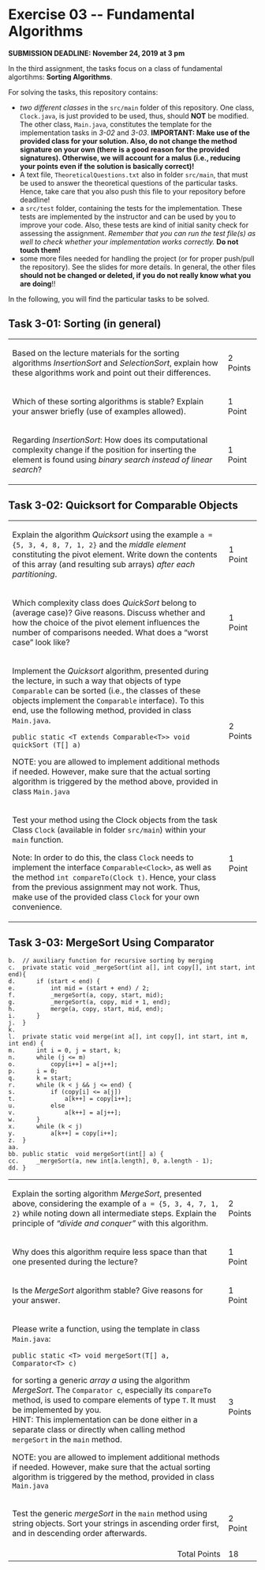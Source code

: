# Exercise 03 -- Fundamental Algorithms

**SUBMISSION DEADLINE: November 24, 2019 at 3 pm**

In the third assignment, the tasks focus on a class of fundamental algortihms: **Sorting Algorithms**.

For solving the tasks, this repository contains:

* *two different classes* in the `src/main` folder of this repository.
One class, `Clock.java`, is just provided to be used, thus, should **NOT** be modified. 
The other class, `Main.java`, constitutes the template for the implementation tasks in *3-02* and *3-03*.
**IMPORTANT: Make use of the provided class for your solution. 
Also, do not change the method signature on your own (there is a good reason for the provided signatures).
Otherwise, we will account for a malus (i.e., reducing your points even if the solution is basically correct)!**
* A text file, `TheoreticalQuestions.txt` also in folder `src/main`, that must be used to answer the theoretical questions of the particular tasks.
Hence, take care that you also push this file to your repository before deadline!
* a `src/test` folder, containing the tests for the implementation. 
These tests are implemented by the instructor and can be used by you to improve your code. 
Also, these tests are kind of initial sanity check for assessing the assignment.
*Remember that you can run the test file(s) as well to check whether your implementation works correctly.*
**Do not touch them!**
* some more files needed for handling the project (or for proper push/pull the repository). See the slides for more details. In general, the other files **should not be changed or deleted, if you do not really know what you are doing**!!

In the following, you will find the particular tasks to be solved.

## Task 3-01: Sorting (in general)
<table border="0">
  <tr>
   <td>

Based on the lecture materials for the sorting algorithms *InsertionSort* and *SelectionSort*, 
explain how these algorithms work and point out their differences. 

 </td>

<td>2 Points</td>
  </tr>
<tr>
  <td>
   
   Which of these sorting algorithms is stable? Explain your answer briefly (use of examples allowed).         
    
  </td>
  <td>1 Point</td>
</tr>
<tr>
  <td>

Regarding *InsertionSort*: 
How does its computational complexity change if the position for inserting the element is found using *binary search instead of linear search*? 

  </td>
  <td>1 Point</td>
</tr>
</table>

## Task 3-02: Quicksort for Comparable Objects

<table border="0">
<tr>
  <td>

Explain the algorithm *Quicksort* using the example `a = {5, 3, 4, 8, 7, 1, 2}` 
and the *middle element* constituting the pivot element. Write down the contents of this array (and resulting sub arrays)
*after each partitioning*.

</td>

<td>1 Point</td>
  </tr>
<tr>
  <td>
  
Which complexity class does *QuickSort* belong to (average case)? Give reasons. 
	Discuss whether and how the choice of the pivot element influences the number of comparisons needed. 
	What does a “worst case” look like?
          
 </td>
  <td>1 Point</td>
</tr>
<tr>
  <td>

Implement the *Quicksort* algorithm, presented during the lecture, in such a way that 
objects of type `Comparable` can be sorted (i.e., the classes of these objects implement the `Comparable` interface). 
To this end, use the following method, provided in class `Main.java`.

```public static <T extends Comparable<T>> void quickSort (T[] a)```

NOTE: you are allowed to implement additional methods if needed. 
However, make sure that the actual sorting algorithm is triggered by the method above, provided in class `Main.java`

</td>
  <td>2 Points</td>
</tr>
<tr>
  <td>

Test your method using the Clock objects from the task Class `Clock` (available in folder `src/main`) within your `main` function. 

Note: In order to do this, the class `Clock` needs to implement the interface `Comparable<Clock>`, 
as well as the method `int compareTo(Clock t)`. Hence, your class from the previous assignment may not work.
Thus, make use of the provided class `Clock` for your own convenience.

          
</td>
  <td>1 Point</td>
</tr>
</table>

## Task 3-03: MergeSort Using Comparator

```
b.	// auxiliary function for recursive sorting by merging
c.	private static void _mergeSort(int a[], int copy[], int start, int end){
d.		if (start < end) {
e.			int mid = (start + end) / 2;
f.			_mergeSort(a, copy, start, mid);
g.			_mergeSort(a, copy, mid + 1, end);
h.			merge(a, copy, start, mid, end);
i.		}
j.	}
k.	
l.	private static void merge(int a[], int copy[], int start, int m, int end) {
m.		int i = 0, j = start, k;
n.		while (j <= m)
o.			copy[i++] = a[j++];
p.		i = 0;
q.		k = start;
r.		while (k < j && j <= end) {
s.			if (copy[i] <= a[j])
t.				a[k++] = copy[i++];
u.			else
v.				a[k++] = a[j++];
w.		}
x.		while (k < j)
y.			a[k++] = copy[i++];
z.	}
aa.	    
bb.	public static  void mergeSort(int[] a) {
cc.		_mergeSort(a, new int[a.length], 0, a.length - 1);
dd.	}
```


<table border="0">
<tr>
   <td>
          
Explain the sorting algorithm *MergeSort*, presented above, considering the example of `a = {5, 3, 4, 7, 1, 2}` 
while noting down all intermediate steps. Explain the principle of *“divide and conquer”* with 
this algorithm.

</td>

<td>2 Points</td>
  </tr>
<!-- subtask 02-->
<tr>
   <td>
          
Why does this algorithm require less space than that one presented during the lecture?

</td>

<td>1 Point</td>
  </tr>
<!-- subtask 03-->
<tr>
   <td>
          
Is the *MergeSort* algorithm stable? Give reasons for your answer.

</td>

<td>1 Point</td>
  </tr>
<!-- subtask 04-->
<tr>
   <td>
          
Please write a function, using the template in class `Main.java`:

```
public static <T> void mergeSort(T[] a, Comparator<T> c)
```
for sorting a generic *array a* using the algorithm *MergeSort*.
The `Comparator c`, especially its `compareTo` method, is used to compare elements of type `T`. 
It must be implemented by you.    
HINT: This implementation can be done either in a separate class or directly when calling method `mergeSort` in the 
`main` method.

NOTE: you are allowed to implement additional methods if needed. 
However, make sure that the actual sorting algorithm is triggered by the method, provided in class `Main.java`

</td>

<td>3 Points</td>
  </tr>
<!-- subtask 05-->
<tr>
   <td>
          
Test the generic *mergeSort* in the `main` method using string objects. 
Sort your strings in ascending order first, and in descending order afterwards.

</td>

<td>2 Point</td>
  </tr>
  
<tr>
  <td align="right">Total Points</td>
    <td>18</td>
  </tr>  
</table>
